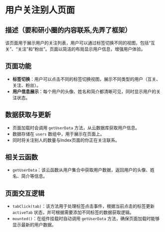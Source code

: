# 用户关注别人页面

## 描述（要和研小圈的内容联系,先弄了框架）

该页面用于展示用户的关注列表，用户可以通过标签切换不同的视图，包括“互关”、“关注”和“粉丝”。页面以简洁的布局显示用户信息，增强用户体验。

## 页面功能

- **标签切换**：用户可以点击不同的标签切换视图，展示不同类型的用户（互关、关注、粉丝）。
- **用户信息展示**：每个用户的头像、姓名和简介都清晰可见，同时显示用户的关注状态。

## 数据获取与更新

- 页面加载时会调用 `getUserData` 方法，从云数据库获取用户信息。
- 数据存储在 `users` 数组中，用于展示在页面上。
- 同时将关注别人的数量与Index页面的你正在关注联系。

## 相关云函数

- `getUserData`：该云函数从用户集合中获取用户数据，返回用户的头像、姓名、简介等信息。

## 页面交互逻辑

- `tabClick(tab)`：该方法用于处理标签点击事件，根据当前点击的标签更新 `activeTab` 状态，并可根据需要添加不同标签的数据获取逻辑。
- `mounted()`：在组件挂载时自动调用 `getUserData` 方法，确保页面加载时能够显示最新的用户数据。


